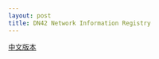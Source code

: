 ```yaml
---
layout: post
title: DN42 Network Information Registry
---
```


[中文版本](DN42-Network-Information-Registry_cn.html)


